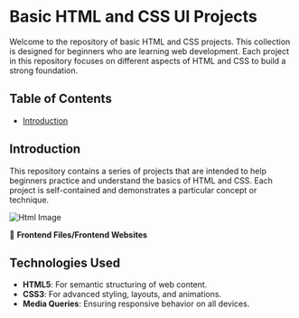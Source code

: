 # Basic HTML and CSS UI Projects

Welcome to the repository of basic HTML and CSS projects. This collection is designed for beginners who are learning web development. Each project in this repository focuses on different aspects of HTML and CSS to build a strong foundation.

## Table of Contents

- [Introduction](#introduction)

## Introduction

This repository contains a series of projects that are intended to help beginners practice and understand the basics of HTML and CSS. Each project is self-contained and demonstrates a particular concept or technique.

![Html Image](https://trainings.internshala.com/blog/wp-content/uploads/2023/07/HTML-projects.jpg)

📁 __Frontend Files/Frontend Websites__

## Technologies Used

- **HTML5**: For semantic structuring of web content.
- **CSS3**: For advanced styling, layouts, and animations.
- **Media Queries**: Ensuring responsive behavior on all devices.
